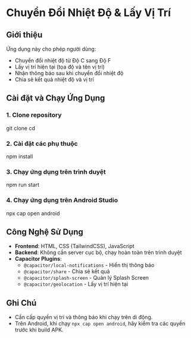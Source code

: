 # Chuyển Đổi Nhiệt Độ & Lấy Vị Trí

## Giới thiệu

Ứng dụng này cho phép người dùng:
- Chuyển đổi nhiệt độ từ Độ C sang Độ F
- Lấy vị trí hiện tại (tọa độ và tên vị trí)
- Nhận thông báo sau khi chuyển đổi nhiệt độ
- Chia sẻ kết quả nhiệt độ và vị trí

## Cài đặt và Chạy Ứng Dụng

### 1. Clone repository

git clone <repository-url>
cd <project-folder>

### 2. Cài đặt các phụ thuộc

npm install

### 3. Chạy ứng dụng trên trình duyệt

npm run start

### 4. Chạy ứng dụng trên Android Studio

npx cap open android

## Công Nghệ Sử Dụng
- **Frontend**: HTML, CSS (TailwindCSS), JavaScript
- **Backend**: Không cần server cục bộ, chạy hoàn toàn trên trình duyệt
- **Capacitor Plugins**:
  - `@capacitor/local-notifications` - Hiển thị thông báo
  - `@capacitor/share` - Chia sẻ kết quả
  - `@capacitor/splash-screen` - Quản lý Splash Screen
  - `@capacitor/geolocation` - Lấy vị trí hiện tại

## Ghi Chú
- Cần cấp quyền vị trí và thông báo khi chạy trên di động.
- Trên Android, khi chạy `npx cap open android`, hãy kiểm tra các quyền trước khi build APK.


